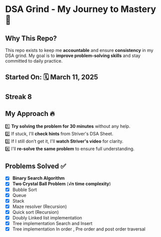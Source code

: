 # **DSA Grind - My Journey to Mastery 🚀**

## **Why This Repo?**

This repo exists to keep me **accountable** and ensure **consistency** in my DSA grind. My goal is to **improve problem-solving skills** and stay committed to daily practice.

## **Started On:** 🗓 **March 11, 2025**

## Streak **8**

## **My Approach** 🔥

1️⃣ **Try solving the problem for 30 minutes** without any help.  
2️⃣ If stuck, I'll **check hints** from Striver's DSA Sheet.  
3️⃣ If I still don’t get it, I'll **watch Striver's video** for clarity.  
4️⃣ I'll **re-solve the same problem** to ensure full understanding.

## **Problems Solved ✅**

- [x] **Binary Search Algorithm**
- [x] **Two Crystal Ball Problem** (**√n time complexity**)
- [x] Bubble Sort
- [x] Queue
- [x] Stack
- [x] Maze resolver (Recursion)
- [x] Quick sort (Recursion)
- [x] Doubly Linked list implementation
- [x] Tree implementation Search and Insert
- [x] Tree implementation In order , Pre order and post order traversal

